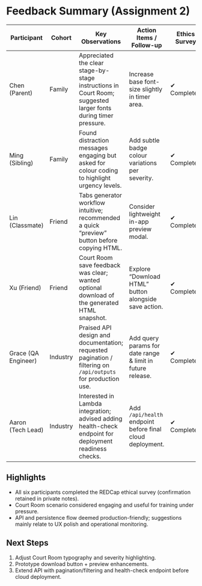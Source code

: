 # Feedback Summary (Assignment 2)

| Participant | Cohort   | Key Observations                                                                                                    | Action Items / Follow-up                                   | Ethics Survey |
|-------------|----------|----------------------------------------------------------------------------------------------------------------------|-------------------------------------------------------------|---------------|
| Chen (Parent)  | Family   | Appreciated the clear stage-by-stage instructions in Court Room; suggested larger fonts during timer pressure.      | Increase base font-size slightly in timer area.             | ✔ Completed   |
| Ming (Sibling) | Family   | Found distraction messages engaging but asked for colour coding to highlight urgency levels.                       | Add subtle badge colour variations per severity.            | ✔ Completed   |
| Lin (Classmate) | Friend   | Tabs generator workflow intuitive; recommended a quick “preview” button before copying HTML.                      | Consider lightweight in-app preview modal.                  | ✔ Completed   |
| Xu (Friend)      | Friend   | Court Room save feedback was clear; wanted optional download of the generated HTML snapshot.                      | Explore “Download HTML” button alongside save action.       | ✔ Completed   |
| Grace (QA Engineer) | Industry | Praised API design and documentation; requested pagination / filtering on `/api/outputs` for production use.        | Add query params for date range & limit in future release.  | ✔ Completed   |
| Aaron (Tech Lead)   | Industry | Interested in Lambda integration; advised adding health-check endpoint for deployment readiness checks.          | Add `/api/health` endpoint before final cloud deployment.   | ✔ Completed   |

## Highlights
- All six participants completed the REDCap ethical survey (confirmation retained in private notes).
- Court Room scenario considered engaging and useful for training under pressure.
- API and persistence flow deemed production-friendly; suggestions mainly relate to UX polish and operational monitoring.

## Next Steps
1. Adjust Court Room typography and severity highlighting.
2. Prototype download button + preview enhancements.
3. Extend API with pagination/filtering and health-check endpoint before cloud deployment.
